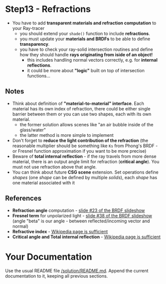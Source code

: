# Step13 - Refractions
* You have to add **transparent materials and refraction computation**
  to your Ray-tracer
  * you should extend your `shade()` function to include **refractions**.
  * you must update your **materials and BRDFs** to be able to define **transparency**.
  * you have to check your ray-solid intersection routines and define how they
    should handle **rays originating from iside of an object!**
    * this includes handling normal vectors correctly, e.g. for **internal reflections**.
    * it could be more about **"logic"** built on top of intersection functions...

## Notes
* Think about definition of **"material-to-material" interface**. Each material has
  its own index of refraction, there could be either single barrier between them or
  you can use two shapes, each with its own material.
   * the former solution allows scenes like "an air bubble inside of the glass/water"
   * the latter method is more simple to implement
* Don't forget to **reduce the light contribution of the refraction**
  (the reasonable multiplier should be something like `Ks` from Phong's BRDF - or
  Fresnel function approximation if you want to be more precise)
* Beware of **total internal reflection** - if the ray travels from more dense material,
  there is an output angle limit for refraction (**critical angle**). You must not
  use refraction above that angle.
* You can think about future **CSG scene** extension. Set operations define *shapes*
  (one *shape* can be defined by multiple *solids*), each *shape* has one material
  associated with it

## References
* **Refraction angle** computation -
  [slide #23 of the BRDF slideshow](https://cgg.mff.cuni.cz/~pepca/lectures/pdf/prg-05-brdf.pdf)
* **Fresnel term** for unpolarized light -
  [slide #38 of the BRDF slideshow](https://cgg.mff.cuni.cz/~pepca/lectures/pdf/prg-05-brdf.pdf)
  (angle "beta" is our angle - between reflected/incoming vector and normal)
* **Refractive index** - [Wikipedia page is sufficient](https://en.wikipedia.org/wiki/Refractive_index)
* **Critical angle and Total internal reflection** - [Wikipedia page is sufficient](https://en.wikipedia.org/wiki/Total_internal_reflection)

# Your Documentation
Use the usual README file [/solution/README.md](../solution/README.md).
Append the current documentation to it, keeping all previous sections.

